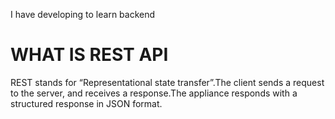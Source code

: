 I have developing to learn backend
# WHAT IS REST API
REST stands for “Representational state transfer”.The client sends a request to the server, and receives a response.The appliance responds with a structured response in JSON format.
